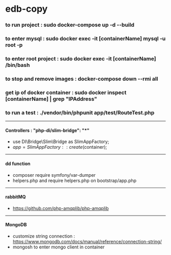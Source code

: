 # edb-copy

### to run project : sudo docker-compose up -d --build
### to enter mysql : sudo docker exec -it [containerName] mysql -u root -p
### to enter root project : sudo docker exec -it [containerName] /bin/bash
### to stop and remove images : docker-compose down --rmi all
### get ip of docker container : sudo docker inspect [containerName]  | grep "IPAddress"
### to run a test : ./vendor/bin/phpunit app/test/RouteTest.php


------------------------------------------------
#### Controllers :   "php-di/slim-bridge": "*"
- use DI\Bridge\Slim\Bridge as SlimAppFactory;
- $app = SlimAppFactory::create($container);
------------------------------------------------

#### dd function
- composer require symfony/var-dumper
- helpers.php and require helpers.php on bootstrap/app.php
------------------------------------------------

#### rabbitMQ
- https://github.com/php-amqplib/php-amqplib

------------------------------------------------
#### MongoDB
- customize string connection : https://www.mongodb.com/docs/manual/reference/connection-string/
- mongosh to enter mongo client in container

